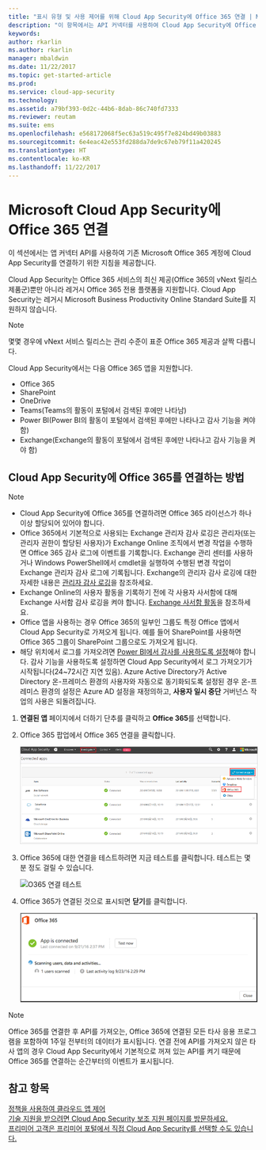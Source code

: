 ```yaml
---
title: "표시 유형 및 사용 제어를 위해 Cloud App Security에 Office 365 연결 | Microsoft 문서"
description: "이 항목에서는 API 커넥터를 사용하여 Cloud App Security에 Office 365를 연결하는 방법에 대한 정보를 제공합니다."
keywords: 
author: rkarlin
ms.author: rkarlin
manager: mbaldwin
ms.date: 11/22/2017
ms.topic: get-started-article
ms.prod: 
ms.service: cloud-app-security
ms.technology: 
ms.assetid: a79bf393-0d2c-44b6-8dab-86c740fd7333
ms.reviewer: reutam
ms.suite: ems
ms.openlocfilehash: e568172068f5ec63a519c495f7e824bd49b03883
ms.sourcegitcommit: 6e4eac42e553fd288da7de9c67eb79f11a420245
ms.translationtype: HT
ms.contentlocale: ko-KR
ms.lasthandoff: 11/22/2017
---
```

# <a name="connect-office-365-to-microsoft-cloud-app-security"></a>Microsoft Cloud App Security에 Office 365 연결
이 섹션에서는 앱 커넥터 API를 사용하여 기존 Microsoft Office 365 계정에 Cloud App Security를 연결하기 위한 지침을 제공합니다.  
  
Cloud App Security는 Office 365 서비스의 최신 제공(Office 365의 vNext 릴리스 제품군)뿐만 아니라 레거시 Office 365 전용 플랫폼을 지원합니다.  Cloud App Security는 레거시 Microsoft Business Productivity Online Standard Suite를 지원하지 않습니다. 

> [!NOTE]
> 몇몇 경우에 vNext 서비스 릴리스는 관리 수준이 표준 Office 365 제공과 살짝 다릅니다.

Cloud App Security에서는 다음 Office 365 앱을 지원합니다.

- Office 365
- SharePoint
- OneDrive
- Teams(Teams의 활동이 포털에서 검색된 후에만 나타남)
- Power BI(Power BI의 활동이 포털에서 검색된 후에만 나타나고 감사 기능을 켜야 함)
- Exchange(Exchange의 활동이 포털에서 검색된 후에만 나타나고 감사 기능을 켜야 함)

 
## <a name="how-to-connect-office-365-to-cloud-app-security"></a>Cloud App Security에 Office 365를 연결하는 방법  
  
> [!NOTE]
>- Cloud App Security에 Office 365를 연결하려면 Office 365 라이선스가 하나 이상 할당되어 있어야 합니다.
>-  Office 365에서 기본적으로 사용되는 Exchange 관리자 감사 로깅은 관리자(또는 관리자 권한이 할당된 사용자)가 Exchange Online 조직에서 변경 작업을 수행하면 Office 365 감사 로그에 이벤트를 기록합니다. Exchange 관리 센터를 사용하거나 Windows PowerShell에서 cmdlet을 실행하여 수행된 변경 작업이 Exchange 관리자 감사 로그에 기록됩니다. Exchange의 관리자 감사 로깅에 대한 자세한 내용은 [관리자 감사 로깅](http://go.microsoft.com/fwlink/p/?LinkID=619225)을 참조하세요.
>- Exchange Online의 사용자 활동을 기록하기 전에 각 사용자 사서함에 대해 Exchange 사서함 감사 로깅을 켜야 합니다. [Exchange 사서함 활동](https://support.office.com/article/Search-the-audit-log-in-the-Office-365-Security-Compliance-Center-0d4d0f35-390b-4518-800e-0c7ec95e946c)을 참조하세요.
>- Office 앱을 사용하는 경우 Office 365의 일부인 그룹도 특정 Office 앱에서 Cloud App Security로 가져오게 됩니다. 예를 들어 SharePoint를 사용하면 Office 365 그룹이 SharePoint 그룹으로도 가져오게 됩니다.
>- 해당 위치에서 로그를 가져오려면 [Power BI에서 감사를 사용하도록 설정](https://powerbi.microsoft.com/documentation/powerbi-admin-auditing/)해야 합니다. 감사 기능을 사용하도록 설정하면 Cloud App Security에서 로그 가져오기가 시작됩니다(24~72시간 지연 있음).
> Azure Active Directory가 Active Directory 온-프레미스 환경의 사용자와 자동으로 동기화되도록 설정된 경우 온-프레미스 환경의 설정은 Azure AD 설정을 재정의하고, **사용자 일시 중단** 거버넌스 작업의 사용은 되돌려집니다. 
 
1.  **연결된 앱** 페이지에서 더하기 단추를 클릭하고 **Office 365**를 선택합니다.  

2.  Office 365 팝업에서 Office 365 연결을 클릭합니다.

      ![0365 연결](./media/connect-0365.png) 
 
3.  Office 365에 대한 연결을 테스트하려면 지금 테스트를 클릭합니다. 테스트는 몇 분 정도 걸릴 수 있습니다.
  
    ![O365 연결 테스트](./media/o365-test-connection.png) 
 
4.   Office 365가 연결된 것으로 표시되면 **닫기**를 클릭합니다.
  
     ![O365 연결됨](./media/o365-connected.png) 

> [!NOTE] 
> Office 365를 연결한 후 API를 가져오는, Office 365에 연결된 모든 타사 응용 프로그램을 포함하여 1주일 전부터의 데이터가 표시됩니다. 연결 전에 API를 가져오지 않은 타사 앱의 경우 Cloud App Security에서 기본적으로 꺼져 있는 API를 켜기 때문에 Office 365를 연결하는 순간부터의 이벤트가 표시됩니다.

## <a name="see-also"></a>참고 항목  
[정책을 사용하여 클라우드 앱 제어](control-cloud-apps-with-policies.md)   
[기술 지원을 받으려면 Cloud App Security 보조 지원 페이지를 방문하세요.](http://support.microsoft.com/oas/default.aspx?prid=16031)   
[프리미어 고객은 프리미어 포털에서 직접 Cloud App Security를 선택할 수도 있습니다.](https://premier.microsoft.com/)  
  
  